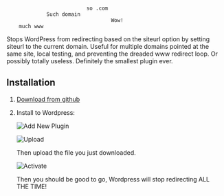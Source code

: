 ```

                          so .com
             Such domain
                                  Wow!
    much www
```

Stops WordPress from redirecting based on the siteurl option by setting siteurl
to the current domain. Useful for multiple domains pointed at the same site,
local testing, and preventing the dreaded www redirect loop. Or possibly totally
useless. Definitely the smallest plugin ever.

## Installation

1. [Download from github](https://github.com/nathancarnes/wow-such-domain/archive/master.zip)
2. Install to Wordpress:

   ![Add New Plugin](https://f.cloud.github.com/assets/27160/2055299/b291909e-8ac2-11e3-80f3-a29504fb7d6b.png)

   ![Upload](https://f.cloud.github.com/assets/27160/2055303/c10debb8-8ac2-11e3-9607-ba81b51fbfd9.png)

   Then upload the file you just downloaded.

   ![Activate](https://f.cloud.github.com/assets/27160/2055317/e4c6757a-8ac2-11e3-9e6c-62a875d41f96.png)

   Then you should be good to go, Wordpress will stop redirecting ALL THE TIME!
